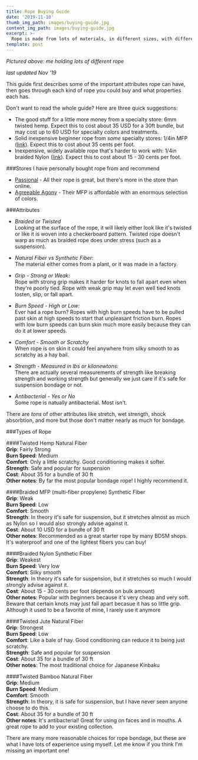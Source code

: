 ```yaml
---
title: Rope Buying Guide
date: '2019-11-10'
thumb_img_path: images/buying-guide.jpg
content_img_path: images/buying-guide.jpg
excerpt: >-
  Rope is made from lots of materials, in different sizes, with different patterns, properties, and advantages. Let's make sense of it all and find the kind of rope you're looking for.
template: post
---
```

*Pictured above: me holding lots of different rope*

*last updated Nov '19*

This guide first describes some of the important attributes rope can have, then goes through each kind of rope you could buy and what properties each has.

Don't want to read the whole guide? Here are three quick suggestions:
+ The good stuff for a little more money from a specialty store: 6mm twisted hemp. Expect this to cost about 35 USD for a 30ft bundle, but may cost up to 60 USD for specialty colors and treatments.
+ Solid inexpensive beginner rope from *some* specialty stores: 1/4in MFP ([link](https://www.agreeableagony.com/products/bondage-rope-1-4-solid-braid-mfp-soft-30ft-bundle-for-shibari-6mm)). Expect this to cost about 35 cents per foot.
+ Inexpensive, widely available rope that's harder to work with: 1/4in braided Nylon ([link](https://www.homedepot.com/p/T-W-Evans-Cordage-1-4-in-x-100-ft-Solid-Braid-Nylon-Rope-Hank-44-080/205326955)). Expect this to cost about 15 - 30 cents per foot.

###Stores I have personally bought rope from and recommend
+ [Passional](https://www.passionalboutique.com/sexploratorium/bdsm/restraints-rope/) - All their rope is great, but there's more in the store than online.
+ [Agreeable Agony](https://www.agreeableagony.com/products/bondage-rope-1-4-solid-braid-mfp-soft-30ft-bundle-for-shibari-6mm) - Their MFP is affordable with an enormous selection of colors.

###Attributes
+ *Braided or Twisted*  
Looking at the surface of the rope, it will likely either look like it's twisted or like it is woven into a checkerboard pattern. Twisted rope doesn't warp as much as braided rope does under stress (such as a suspension).
  
+ *Natural Fiber vs Synthetic Fiber:*  
The material either comes from a plant, or it was made in a factory.

+ *Grip - Strong or Weak:*  
Rope with strong grip makes it harder for knots to fall apart even when they're poorly tied. Rope with weak grip may let even well tied knots losten, slip, or fall apart.

+ *Burn Speed - High or Low:*  
Ever had a rope burn? Ropes with high burn speeds have to be pulled past skin at high speeds to start that unpleasant friction burn. Ropes with low burn speeds can burn skin much more easily because they can do it at lower speeds.

+ *Comfort - Smooth or Scratchy*  
When rope is on skin it could feel anywhere from silky smooth to as scratchy as a hay bail.

+ *Strength - Measured in lbs or kilonewtons:*  
There are actually several measurements of strength like breaking strength and working strength but generally we just care if it's safe for suspension bondage or not.
  
+ *Antibacterial - Yes or No*  
Some rope is natually antibacterial. Most isn't.

There are *tons* of other attributes like stretch, wet strength, shock absorbtion, and more but those don't matter nearly as much for bondage.

###Types of Rope

####Twisted Hemp
Natural Fiber  
**Grip**: Fairly Strong  
**Burn Speed**: Medium  
**Comfort**: Only a little scratchy. Good conditioning makes it softer.  
**Strength**: Safe and popular for suspension  
**Cost**: About 35 for a bundle of 30 ft  
**Other notes**: By far the most popular bondage rope! I highly recommend it.  
  
####Braided MFP (multi-fiber propylene)
Synthetic Fiber  
**Grip**: Weak  
**Burn Speed**: Low  
**Comfort**: Smooth  
**Strength**: In theory it's safe for suspension, but it stretches almost as much as Nylon so I would also strongly advise against it.  
**Cost**: About 10 USD for a bundle of 30 ft  
**Other notes**: Recommended as a great starter rope by many BDSM shops. It's waterproof and one of the lightest fibers you can buy!  
  
####Braided Nylon
Synthetic Fiber  
**Grip**: Weakest  
**Burn Speed**: Very low  
**Comfort**: Silky smooth  
**Strength**: In theory it's safe for suspension, but it stretches so much I would strongly advise against it.  
**Cost**: About 15 - 30 cents per foot (depends on bulk amount)  
**Other notes**: Popular with beginners because it's very cheap and very soft. Beware that certain knots may just fall apart becasue it has so little grip. Although it used to be a favorite of mine, I rarely use it anymore  

####Twisted Jute
Natural Fiber  
**Grip**: Strongest  
**Burn Speed**: Low  
**Comfort**: Like a bale of hay. Good conditioning can reduce it to being just scratchy.  
**Strength**: Safe and popular for suspension  
**Cost**: About 35 for a bundle of 30 ft  
**Other notes**: The most traditional choice for Japanese Kinbaku  
  
####Twisted Bamboo
Natural Fiber  
**Grip**: Medium  
**Burn Speed**: Medium  
**Comfort**: Smooth  
**Strength**: In theory, it is safe for suspension, but I have never seen anyone choose to do this.  
**Cost**: About 35 for a bundle of 30 ft  
**Other notes**: It's antibacterial! Great for using on faces and in mouths. A great rope to add to your existing collection.  
  
There are many more reasonable choices for rope bondage, but these are what I have lots of experience using myself. Let me know if you think I'm missing an important one!


  